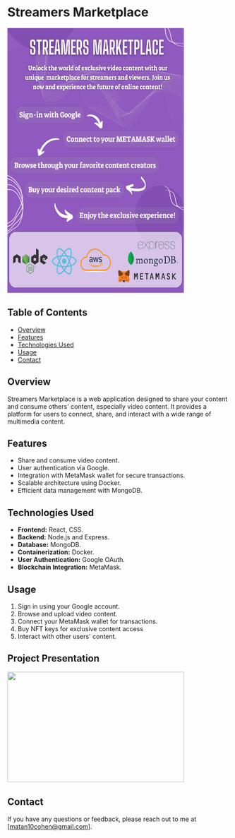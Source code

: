 # Streamers Marketplace

<img src="/Streamers Marketplace Poster.png" width="400" height="600"/>

## Table of Contents
- [Overview](#overview)
- [Features](#features)
- [Technologies Used](#technologies-used)
- [Usage](#usage)
- [Contact](#contact)

## Overview

Streamers Marketplace is a web application designed to share your content and consume others' content, especially video content. It provides a platform for users to connect, share, and interact with a wide range of multimedia content.

## Features

- Share and consume video content.
- User authentication via Google.
- Integration with MetaMask wallet for secure transactions.
- Scalable architecture using Docker.
- Efficient data management with MongoDB.

## Technologies Used

- **Frontend:** React, CSS.
- **Backend:** Node.js and Express.
- **Database:** MongoDB.
- **Containerization:** Docker.
- **User Authentication:** Google OAuth.
- **Blockchain Integration:** MetaMask.

## Usage

1. Sign in using your Google account.
2. Browse and upload video content.
3. Connect your MetaMask wallet for transactions.
4. Buy NFT keys for exclusive content access
5. Interact with other users' content.

## Project Presentation

<img src="/Streamers Marketplace Demonstration Gif.gif" width="400" height="250"/>

## Contact

If you have any questions or feedback, please reach out to me at [matan10cohen@gmail.com].
